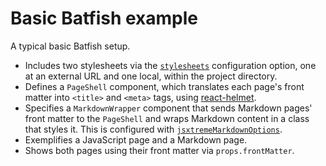 # Basic Batfish example

A typical basic Batfish setup.

-   Includes two stylesheets via the [`stylesheets`] configuration option, one at an external URL and one local, within the project directory.
-   Defines a `PageShell` component, which translates each page's front matter into `<title>` and `<meta>` tags, using [react-helmet].
-   Specifies a `MarkdownWrapper` component that sends Markdown pages' front matter to the `PageShell` and wraps Markdown content in a class that styles it. This is configured with [`jsxtremeMarkdownOptions`].
-   Exemplifies a JavaScript page and a Markdown page.
-   Shows both pages using their front matter via `props.frontMatter`.

[`sitebasepath`]: ../../docs/configuration.md#sitebasepath

[`stylesheets`]: ../../docs/configuration.md#stylesheets

[`applicationwrapperpath`]: ../../docs/configuration.md#applicationwrapperpath

[`jsxtrememarkdownoptions`]: ../../docs/configuration.md#jsxtrememarkdownoptions

[react-helmet]: https://github.com/nfl/react-helmet

[`prefixurl`]: ../../README.md#prefixing-urls
